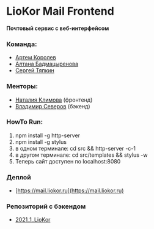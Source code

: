 # LioKor Mail Frontend

**Почтовый сервис с веб-интерфейсом**

### Команда:
* [Артем Королев](https://github.com/KoroLion)
* [Алтана Бадмацыренова](https://github.com/altanab)
* [Сергей Тяпкин](https://github.com/SergTyapkin)

### Менторы:
* [Наталия Климова](https://github.com/Tataklim) (фронтенд)
* [Владимир Северов](https://github.com/hackallcode) (бэкенд)

### HowTo Run:
1. npm install -g http-server
2. npm install -g stylus
3. в одном терминале: cd src && http-server -c-1
4. в другом терминале: cd src/templates && stylus -w
5. Теперь сайт доступен по localhost:8080

### Деплой
* [https://mail.liokor.ru](https://mail.liokor.ru)

### Репозиторий с бэкендом
* [2021_1_LioKor](https://github.com/go-park-mail-ru/2021_1_LioKor)
